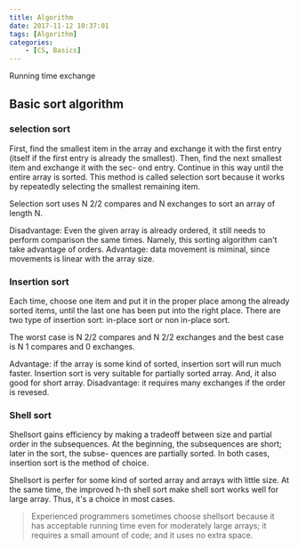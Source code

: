 ```yaml
---
title: Algorithm
date: 2017-11-12 10:37:01
tags: [Algorithm]
categories:
    - [CS, Basics]
---
```


Running time
exchange


## Basic sort algorithm

### selection sort

First, find the smallest item in the array and exchange it with the first entry (itself if the first entry is already the smallest). Then, find the next smallest item and exchange it with the sec- ond entry. Continue in this way until the entire array is sorted. This method is called selection sort because it works by repeatedly selecting the smallest remaining item.

Selection sort uses  N 2/2 compares and N exchanges to sort an array of length N.

Disadvantage: Even the given array is already ordered, it still needs to perform comparison the same times. Namely, this sorting algorithm can't take advantage of orders.
Advantage: data movement is miminal, since movements is linear with the array size.

### Insertion sort

Each time, choose one item and put it in the proper place among the already sorted items, until the last one has been put into the right place. There are two type of insertion sort: in-place sort or non in-place sort. 

The worst case is  N 2/2 compares and  N 2/2 exchanges and the best case is N   1 compares and 0 exchanges.

Advantage: if the array is some kind of sorted, insertion sort will run much faster. Insertion sort is very suitable for partially sorted array. And, it also good for short array.
Disadvantage: it requires many exchanges if the order is revesed.

### Shell sort 

Shellsort gains efficiency by making a tradeoff between size and partial order in the subsequences. At the beginning, the subsequences are short; later in the sort, the subse- quences are partially sorted. In both cases, insertion sort is the method of choice.

Shellsort is perfer for some kind of sorted array and arrays with little size. At the same time, the improved h-th shell sort make shell sort works well for large array. Thus, it's a choice in most cases.

> Experienced programmers sometimes choose shellsort because it has acceptable running time even for moderately large arrays; it requires a small amount of code; and it uses no extra space.
